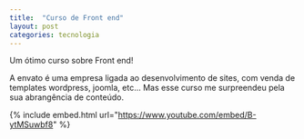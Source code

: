 ```yaml
---
title:  "Curso de Front end"
layout: post
categories: tecnologia
---
```


Um ótimo curso sobre Front end!  


A envato é uma empresa ligada ao desenvolvimento de sites, com venda de templates wordpress, joomla, etc... Mas esse curso me surpreendeu pela sua abrangência de conteúdo. 

{% include embed.html url="https://www.youtube.com/embed/B-ytMSuwbf8" %}
